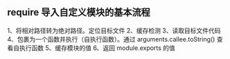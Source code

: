  ## require 导入自定义模块的基本流程
1、将相对路径转为绝对路径。定位目标文件
2、缓存检测
3、读取目标文件代码
4、包裹为一个函数并执行（自执行函数）。通过 arguments.callee.toString() 查看自执行函数
5、缓存模块的值
6、返回 module.exports 的值